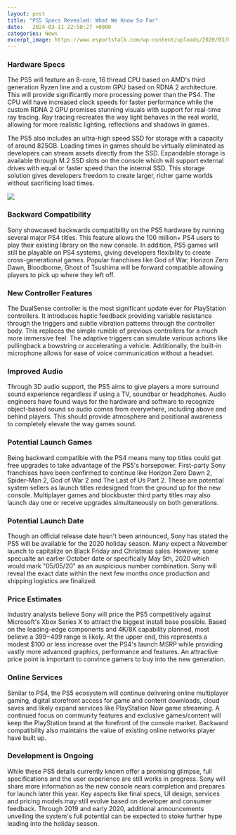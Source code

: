 ```yaml
---
layout: post
title: "PS5 Specs Revealed: What We Know So Far"
date:   2024-03-11 22:58:27 +0000
categories: News
excerpt_image: https://www.esportstalk.com/wp-content/uploads/2020/03/PS5-Specs.jpg
---
```

### Hardware Specs
The PS5 will feature an 8-core, 16 thread CPU based on AMD's third generation Ryzen line and a custom GPU based on RDNA 2 architecture. This will provide significantly more processing power than the PS4. The CPU will have increased clock speeds for faster performance while the custom RDNA 2 GPU promises stunning visuals with support for real-time ray tracing. Ray tracing recreates the way light behaves in the real world, allowing for more realistic lighting, reflections and shadows in games. 

The PS5 also includes an ultra-high speed SSD for storage with a capacity of around 825GB. Loading times in games should be virtually eliminated as developers can stream assets directly from the SSD. Expandable storage is available through M.2 SSD slots on the console which will support external drives with equal or faster speed than the internal SSD. This storage solution gives developers freedom to create larger, richer game worlds without sacrificing load times.


![](https://www.esportstalk.com/wp-content/uploads/2020/03/PS5-Specs.jpg)
### Backward Compatibility
Sony showcased backwards compatibility on the PS5 hardware by running several major PS4 titles. This feature allows the 100 million+ PS4 users to play their existing library on the new console. In addition, PS5 games will still be playable on PS4 systems, giving developers flexibility to create cross-generational games. Popular franchises like God of War, Horizon Zero Dawn, Bloodborne, Ghost of Tsushima will be forward compatible allowing players to pick up where they left off. 

### New Controller Features 
The DualSense controller is the most significant update ever for PlayStation controllers. It introduces haptic feedback providing variable resistance through the triggers and subtle vibration patterns through the controller body. This replaces the simple rumble of previous controllers for a much more immersive feel. The adaptive triggers can simulate various actions like pullingback a bowstring or accelerating a vehicle. Additionally, the built-in microphone allows for ease of voice communication without a headset. 

### Improved Audio
Through 3D audio support, the PS5 aims to give players a more surround sound experience regardless if using a TV, soundbar or headphones. Audio engineers have found ways for the hardware and software to recognize object-based sound so audio comes from everywhere, including above and behind players. This should provide atmosphere and positional awareness to completely elevate the way games sound. 

### Potential Launch Games
Being backward compatible with the PS4 means many top titles could get free upgrades to take advantage of the PS5's horsepower. First-party Sony franchises have been confirmed to continue like Horizon Zero Dawn 2, Spider-Man 2, God of War 2 and The Last of Us Part 2. These are potential system sellers as launch titles redesigned from the ground up for the new console. Multiplayer games and blockbuster third party titles may also launch day one or receive upgrades simultaneously on both generations.

### Potential Launch Date  
Though an official release date hasn't been announced, Sony has stated the PS5 will be available for the 2020 holiday season. Many expect a November launch to capitalize on Black Friday and Christmas sales. However, some specualte an earlier October date or specifically May 5th, 2020 which would mark "05/05/20" as an auspicious number combination. Sony will reveal the exact date within the next few months once production and shipping logistics are finalized.

### Price Estimates
Industry analysts believe Sony will price the PS5 competitively against Microsoft's Xbox Series X to attract the biggest install base possible. Based on the leading-edge components and 4K/8K capability planned, most believe a $399-$499 range is likely. At the upper end, this represents a modest $100 or less increase over the PS4's launch MSRP while providing vastly more advanced graphics, performance and features. An attractive price point is important to convince gamers to buy into the new generation.

### Online Services
Similar to PS4, the PS5 ecosystem will continue delivering online multiplayer gaming, digital storefront access for game and content downloads, cloud saves and likely expand services like PlayStation Now game streaming. A continued focus on community features and exclusive games/content will keep the PlayStation brand at the forefront of the console market. Backward compatibility also maintains the value of existing online networks player have built up.

### Development is Ongoing
While these PS5 details currently known offer a promising glimpse, full specifications and the user experience are still works in progress. Sony will share more information as the new console nears completion and prepares for launch later this year. Key aspects like final specs, UI design, services and pricing models may still evolve based on developer and consumer feedback. Through 2019 and early 2020, additional announcements unveiling the system's full potential can be expected to stoke further hype leading into the holiday season.